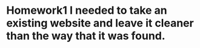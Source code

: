 # Homework1 I needed to take an existing website and leave it cleaner than the way that it was found.
